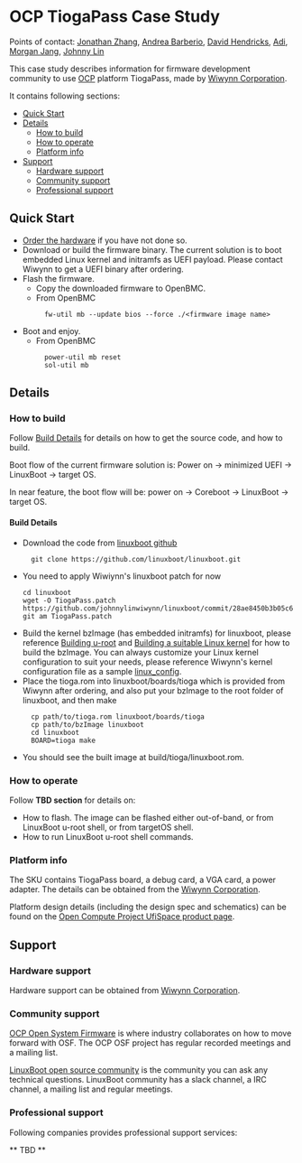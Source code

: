 # OCP TiogaPass Case Study

Points of contact:
[Jonathan Zhang](https://github.com/jonzhang-fb),
[Andrea Barberio](https://github.com/insomniacslk),
[David Hendricks](https://github.com/dhendrix),
[Adi](https://github.com/agangidi53),
[Morgan Jang](https://github.com/morganjangwiwynn),
[Johnny Lin](https://github.com/johnnylinwiwynn)

This case study describes information for firmware development community to use
[OCP](https://www.opencompute.org/) platform TiogaPass, made by [Wiwynn
Corporation](http://www.wiwynn.com/english).

It contains following sections:

* [Quick Start](#Quick-Start)
* [Details](#Details)
  * [How to build](#How-to-build)
  * [How to operate](#How-to-operate)
  * [Platform info](#Platform-info)
* [Support](#Support)
  * [Hardware support](#Hardware-support)
  * [Community support](#Community-support)
  * [Professional support](#Professional-support)

## Quick Start

* [Order the hardware](http://www.wiwynn.com/english) if you have not done so.
* Download or build the firmware binary. The current solution is to boot
  embedded Linux kernel and initramfs as UEFI payload. Please contact Wiwynn to
  get a UEFI binary after ordering.
* Flash the firmware.
  * Copy the downloaded firmware to OpenBMC.
  * From OpenBMC
    ```
      fw-util mb --update bios --force ./<firmware image name>
    ```
* Boot and enjoy.
  * From OpenBMC
    ```
      power-util mb reset
      sol-util mb
    ```

## Details

### How to build

Follow [Build Details](#Build-Details) for details on how to get the source
code, and how to build.

Boot flow of the current firmware solution is: Power on → minimized UEFI →
LinuxBoot → target OS.

In near feature, the boot flow will be: power on → Coreboot → LinuxBoot →
target OS.

#### Build Details

* Download the code from [linuxboot github](https://github.com/linuxboot/linuxboot)
  ```
    git clone https://github.com/linuxboot/linuxboot.git
  ```
* You need to apply Wiwiynn's linuxboot patch for now
  ```
  cd linuxboot
  wget -O TiogaPass.patch https://github.com/johnnylinwiwynn/linuxboot/commit/28ae8450b3b05c6e6b8c74e29d0974ccf711d5e6.patch
  git am TiogaPass.patch
  ```
* Build the kernel bzImage (has embedded initramfs) for linuxboot, please
  reference [Building u-root](https://github.com/linuxboot/book/tree/master/coreboot.u-root.systemboot#building-u-root)
  and [Building a suitable Linux kernel](https://github.com/linuxboot/book/tree/master/coreboot.u-root.systemboot#building-a-suitable-linux-kernel)
  for how to build the bzImage. You can always customize your Linux kernel
  configuration to suit your needs, please reference Wiwynn's kernel
  configuration file as a sample [linux_config](linux_config).
* Place the tioga.rom into linuxboot/boards/tioga which is provided from Wiwynn
  after ordering, and also put your bzImage to the root folder of linuxboot,
  and then make
  ```
    cp path/to/tioga.rom linuxboot/boards/tioga
    cp path/to/bzImage linuxboot
    cd linuxboot
    BOARD=tioga make
  ```
* You should see the built image at build/tioga/linuxboot.rom.

### How to operate

Follow **TBD section** for details on:

* How to flash. The image can be flashed either out-of-band, or from LinuxBoot
  u-root shell, or from targetOS shell.
* How to run LinuxBoot u-root shell commands.

### Platform info

The SKU contains TiogaPass board, a debug card, a VGA card, a power adapter.
The details can be obtained from the [Wiwynn Corporation](http://www.wiwynn.com/english).

Platform design details (including the design spec and schematics) can be found
on the [Open Compute Project UfiSpace product
page](https://www.opencompute.org/products/108/wiwynn-tioga-pass-standard-sv7220g3-s-2u-ocp-server-up-to-768gb-8gb16gb32gb-ddr4-up-to-2666mts-12-dimm-slots).

## Support

### Hardware support

Hardware support can be obtained from [Wiwynn Corporation](http://www.wiwynn.com/english).

### Community support

[OCP Open System Firmware](https://www.opencompute.org/projects/open-system-firmware)
is where industry collaborates on how to move forward with OSF. The OCP OSF
project has regular recorded meetings and a mailing list.

[LinuxBoot open source community](https://www.linuxboot.org/) is the community
you can ask any technical questions. LinuxBoot community has a slack channel, a
IRC channel, a mailing list and regular meetings.

### Professional support

Following companies provides professional support services:

** TBD **
